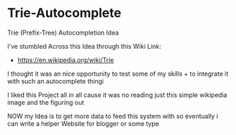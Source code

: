 # Trie-Autocomplete

Trie (Prefix-Tree) Autocompletion Idea

I've stumbled Across this Idea through this Wiki Link:

- https://en.wikipedia.org/wiki/Trie

I thought it was an nice opportunity to test some of my skills + to integrate it with such an autocomplete thingi

I liked this Project all in all cause it was no reading just this simple wikipedia image and the figuring out

NOW my Idea is to get more data to feed this system with so eventually i can write a helper Website for blogger or some type
